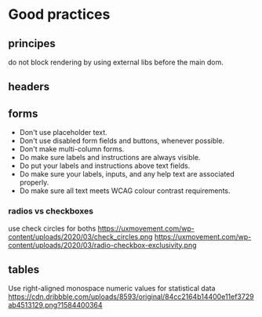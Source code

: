 Good practices
=======

## principes

do not block rendering by using external libs before the main dom.

## headers


## forms

- Don't use placeholder text.
- Don't use disabled form fields and buttons, whenever possible.
- Don't make multi-column forms.
- Do make sure labels and instructions are always visible.
- Do put your labels and instructions above text fields.
- Do make sure your labels, inputs, and any help text are associated properly.
- Do make sure all text meets WCAG colour contrast requirements.


### radios vs checkboxes

use check circles for boths
https://uxmovement.com/wp-content/uploads/2020/03/check_circles.png
https://uxmovement.com/wp-content/uploads/2020/03/radio-checkbox-exclusivity.png

## tables

Use right-aligned monospace numeric values for statistical data
https://cdn.dribbble.com/uploads/8593/original/84cc2164b14400e11ef3729ab4513129.png?1584400364
